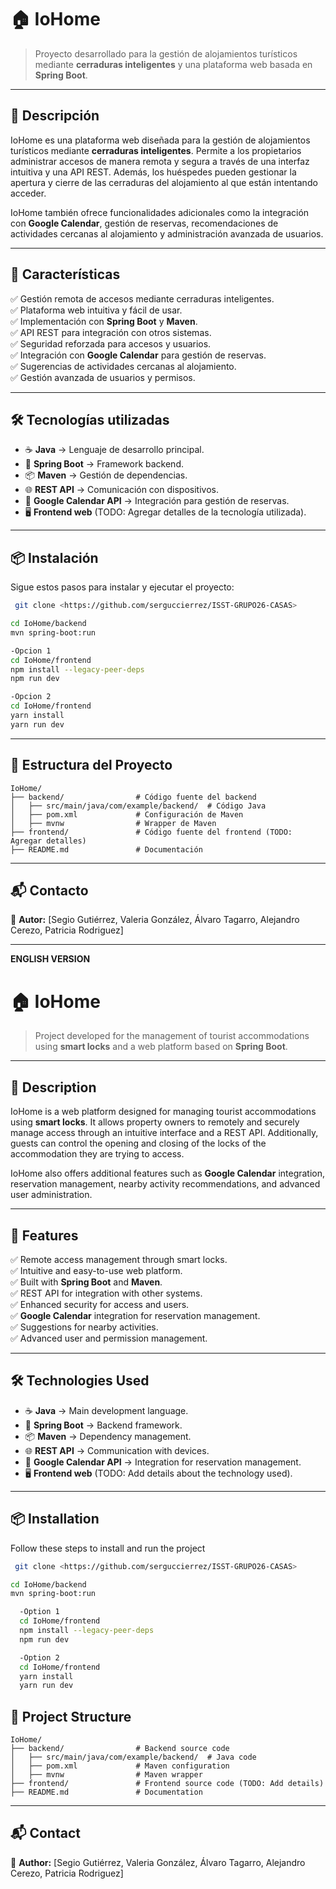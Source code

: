# 🏠 IoHome

> Proyecto desarrollado para la gestión de alojamientos turísticos mediante **cerraduras inteligentes** y una plataforma web basada en **Spring Boot**.

---

## 📌 Descripción

IoHome es una plataforma web diseñada para la gestión de alojamientos turísticos mediante **cerraduras inteligentes**. Permite a los propietarios administrar accesos de manera remota y segura a través de una interfaz intuitiva y una API REST. Además, los huéspedes pueden gestionar la apertura y cierre de las cerraduras del alojamiento al que están intentando acceder. 

IoHome también ofrece funcionalidades adicionales como la integración con **Google Calendar**, gestión de reservas, recomendaciones de actividades cercanas al alojamiento y administración avanzada de usuarios.

---

## 🚀 Características

✅ Gestión remota de accesos mediante cerraduras inteligentes.  
✅ Plataforma web intuitiva y fácil de usar.  
✅ Implementación con **Spring Boot** y **Maven**.  
✅ API REST para integración con otros sistemas.  
✅ Seguridad reforzada para accesos y usuarios.  
✅ Integración con **Google Calendar** para gestión de reservas.  
✅ Sugerencias de actividades cercanas al alojamiento.  
✅ Gestión avanzada de usuarios y permisos.

---

## 🛠 Tecnologías utilizadas

- ☕ **Java** → Lenguaje de desarrollo principal.
- 🌱 **Spring Boot** → Framework backend.
- 📦 **Maven** → Gestión de dependencias.
- 🌐 **REST API** → Comunicación con dispositivos.
- 📅 **Google Calendar API** → Integración para gestión de reservas.
- 🖥 **Frontend web** (TODO: Agregar detalles de la tecnología utilizada).

---

## 📦 Instalación

Sigue estos pasos para instalar y ejecutar el proyecto:

```sh
 git clone <https://github.com/serguccierrez/ISST-GRUPO26-CASAS>
 ```

 ```sh
 cd IoHome/backend
 mvn spring-boot:run
 ```

```sh
-Opcion 1
cd IoHome/frontend
npm install --legacy-peer-deps 
npm run dev

-Opcion 2
cd IoHome/frontend
yarn install
yarn run dev 
```


---

## 📂 Estructura del Proyecto

```
IoHome/
├── backend/                # Código fuente del backend
│   ├── src/main/java/com/example/backend/  # Código Java
│   ├── pom.xml             # Configuración de Maven
│   ├── mvnw                # Wrapper de Maven
├── frontend/               # Código fuente del frontend (TODO: Agregar detalles)
├── README.md               # Documentación
```

---

## 📬 Contacto

📩 **Autor:** [Segio Gutiérrez, Valeria González, Álvaro Tagarro, Alejandro Cerezo, Patricia Rodriguez]
  

---

**ENGLISH VERSION**

# 🏠 IoHome 

> Project developed for the management of tourist accommodations using **smart locks** and a web platform based on **Spring Boot**.

---

## 📌 Description

IoHome is a web platform designed for managing tourist accommodations using **smart locks**. It allows property owners to remotely and securely manage access through an intuitive interface and a REST API. Additionally, guests can control the opening and closing of the locks of the accommodation they are trying to access.

IoHome also offers additional features such as **Google Calendar** integration, reservation management, nearby activity recommendations, and advanced user administration.

---

## 🚀 Features

✅ Remote access management through smart locks.  
✅ Intuitive and easy-to-use web platform.  
✅ Built with **Spring Boot** and **Maven**.  
✅ REST API for integration with other systems.  
✅ Enhanced security for access and users.  
✅ **Google Calendar** integration for reservation management.  
✅ Suggestions for nearby activities.  
✅ Advanced user and permission management.

---

## 🛠 Technologies Used

- ☕ **Java** → Main development language.
- 🌱 **Spring Boot** → Backend framework.
- 📦 **Maven** → Dependency management.
- 🌐 **REST API** → Communication with devices.
- 📅 **Google Calendar API** → Integration for reservation management.
- 🖥 **Frontend web** (TODO: Add details about the technology used).

---

## 📦 Installation

Follow these steps to install and run the project

```sh
 git clone <https://github.com/serguccierrez/ISST-GRUPO26-CASAS>
 ```

 ```sh
 cd IoHome/backend
 mvn spring-boot:run
 ```

```sh
  -Option 1
  cd IoHome/frontend
  npm install --legacy-peer-deps
  npm run dev

  -Option 2
  cd IoHome/frontend
  yarn install
  yarn run dev 
```


## 📂 Project Structure

```
IoHome/
├── backend/                # Backend source code
│   ├── src/main/java/com/example/backend/  # Java code
│   ├── pom.xml             # Maven configuration
│   ├── mvnw                # Maven wrapper
├── frontend/               # Frontend source code (TODO: Add details)
├── README.md               # Documentation
```

---

## 📬 Contact

📩 **Author:** [Segio Gutiérrez, Valeria González, Álvaro Tagarro, Alejandro Cerezo, Patricia Rodriguez]

